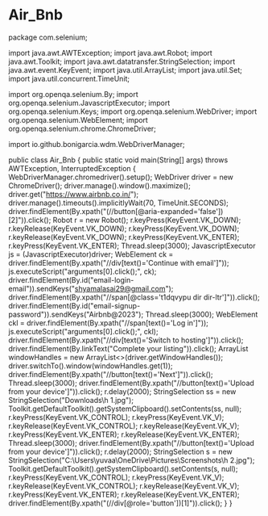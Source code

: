 # Air_Bnb
package com.selenium;

import java.awt.AWTException;
import java.awt.Robot;
import java.awt.Toolkit;
import java.awt.datatransfer.StringSelection;
import java.awt.event.KeyEvent;
import java.util.ArrayList;
import java.util.Set;
import java.util.concurrent.TimeUnit;

import org.openqa.selenium.By;
import org.openqa.selenium.JavascriptExecutor;
import org.openqa.selenium.Keys;
import org.openqa.selenium.WebDriver;
import org.openqa.selenium.WebElement;
import org.openqa.selenium.chrome.ChromeDriver;

import io.github.bonigarcia.wdm.WebDriverManager;

public class Air_Bnb {
	public static void main(String[] args) throws AWTException, InterruptedException {
		WebDriverManager.chromedriver().setup();
		WebDriver driver = new ChromeDriver();
		driver.manage().window().maximize();
		driver.get("https://www.airbnb.co.in/");
		driver.manage().timeouts().implicitlyWait(70, TimeUnit.SECONDS);
		driver.findElement(By.xpath("(//button[@aria-expanded='false'])[2]")).click();
		Robot r = new Robot();
		r.keyPress(KeyEvent.VK_DOWN);
		r.keyRelease(KeyEvent.VK_DOWN);
		r.keyPress(KeyEvent.VK_DOWN);
		r.keyRelease(KeyEvent.VK_DOWN);
		r.keyPress(KeyEvent.VK_ENTER);
     	r.keyPress(KeyEvent.VK_ENTER);
     	Thread.sleep(3000);
     	JavascriptExecutor js = (JavascriptExecutor)driver;
		WebElement ck = driver.findElement(By.xpath("//div[text()='Continue with email']")); 
		js.executeScript("arguments[0].click();", ck);
		driver.findElement(By.id("email-login-email")).sendKeys("shyamalasai29@gmail.com");
		driver.findElement(By.xpath("//span[@class='t1dqvypu dir dir-ltr']")).click();
		driver.findElement(By.id("email-signup-password")).sendKeys("Airbnb@2023");
		Thread.sleep(3000);
		WebElement ckl = driver.findElement(By.xpath("//span[text()='Log in']"));
		js.executeScript("arguments[0].click();", ckl);
		driver.findElement(By.xpath("//div[text()='Switch to hosting']")).click();
    	driver.findElement(By.linkText("Complete your listing")).click();
    	ArrayList<String> windowHandles = new ArrayList<>(driver.getWindowHandles());
    	driver.switchTo().window(windowHandles.get(1));
     	driver.findElement(By.xpath("//button[text()='Next']")).click();
    	Thread.sleep(3000);
     	driver.findElement(By.xpath("//button[text()='Upload from your device']")).click();
     	r.delay(2000);
     	StringSelection ss = new StringSelection("Downloads\\h 1.jpg");
     	Toolkit.getDefaultToolkit().getSystemClipboard().setContents(ss, null);
     	r.keyPress(KeyEvent.VK_CONTROL);
     	r.keyPress(KeyEvent.VK_V);
     	r.keyRelease(KeyEvent.VK_CONTROL);
     	r.keyRelease(KeyEvent.VK_V);
     	r.keyPress(KeyEvent.VK_ENTER);
     	r.keyRelease(KeyEvent.VK_ENTER);
    	Thread.sleep(3000);
     	driver.findElement(By.xpath("//button[text()='Upload from your device']")).click();
     	r.delay(2000);
     	StringSelection s = new StringSelection("C:\\Users\\yuvaa\\OneDrive\\Pictures\\Screenshots\\h 2.jpg");
     	Toolkit.getDefaultToolkit().getSystemClipboard().setContents(s, null);
     	r.keyPress(KeyEvent.VK_CONTROL);
     	r.keyPress(KeyEvent.VK_V);
     	r.keyRelease(KeyEvent.VK_CONTROL);
     	r.keyRelease(KeyEvent.VK_V);
     	r.keyPress(KeyEvent.VK_ENTER);
     	r.keyRelease(KeyEvent.VK_ENTER);
     	driver.findElement(By.xpath("(//div[@role='button'])[1]")).click();
	}
}
